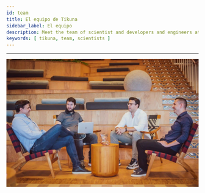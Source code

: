 ```yaml
---
id: team
title: El equipo de Tikuna
sidebar_label: El equipo 
description: Meet the team of scientist and developers and engineers at Tikuna
keywords: [ tikuna, team, scientists ]
---
```

---

![edenia logo](/img/second-card.webp)